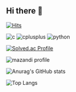 ## Hi there 👋

<!--
**harimyong/harimyong** is a ✨ _special_ ✨ repository because its `README.md` (this file) appears on your GitHub profile.

Here are some ideas to get you started:

- 🔭 I’m currently working on ...
- 🌱 I’m currently learning ...
- 👯 I’m looking to collaborate on ...
- 🤔 I’m looking for help with ...
- 💬 Ask me about ...
- 📫 How to reach me: ...
- 😄 Pronouns: ...
- ⚡ Fun fact: ...
-->
[![Hits](https://hits.seeyoufarm.com/api/count/incr/badge.svg?url=https%3A%2F%2Fgithub.com%2Fharimyong&count_bg=%23EEBB62&title_bg=%23EAAD77&icon=&icon_color=%23E7E7E7&title=hits&edge_flat=false)](https://hits.seeyoufarm.com)

![c](https://img.shields.io/badge/c-A8B9CC.svg?&style=for-the-badge&logo=c&logoColor=white)
![cplusplus](https://img.shields.io/badge/c++-00599C.svg?&style=for-the-badge&logo=cplusplus&logoColor=white)
![python](https://img.shields.io/badge/python-3776AB.svg?&style=for-the-badge&logo=python&logoColor=white)

[![Solved.ac Profile](http://mazassumnida.wtf/api/v2/generate_badge?boj=dydals1004)](https://solved.ac/dydals1004/)

![mazandi profile](http://mazandi.herokuapp.com/api?handle=dydals1004&theme=dark)



![Anurag's GitHub stats](https://github-readme-stats.vercel.app/api?username=harimyong&show_icons=true&theme=radical)

![Top Langs](https://github-readme-stats.vercel.app/api/top-langs/?username=harimyong&layout=compact&theme=radical)

